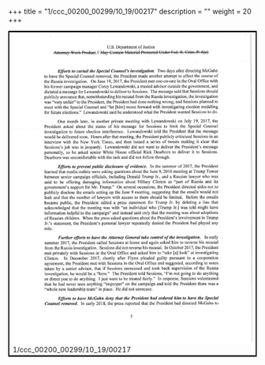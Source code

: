 +++
title = "1/ccc_00200_00299/10_19/00217"
description = ""
weight = 20
+++

<table style="border:2px solid black;max-width:800px;max-height:800px;" 
><tr><td>
<img class="center-fit-jpg"
src="/jpg_/jpg_mueller_report_searchable_217.jpg">
1/ccc_00200_00299/10_19/00217
</img></td></tr></table>
